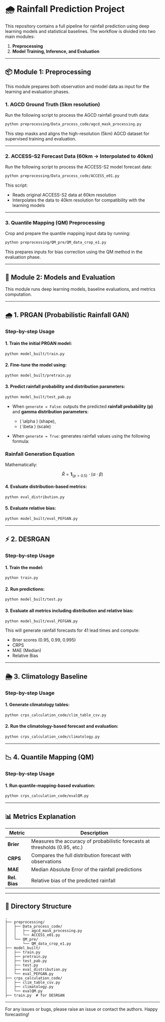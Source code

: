 # 🌧️ Rainfall Prediction Project

This repository contains a full pipeline for rainfall prediction using deep learning models and statistical baselines. The workflow is divided into two main modules:

1. **Preprocessing**
2. **Model Training, Inference, and Evaluation**

---

## 📦 Module 1: Preprocessing

This module prepares both observation and model data as input for the learning and evaluation phases.

### **1. AGCD Ground Truth (5km resolution)**

Run the following script to process the AGCD rainfall ground truth data:

```bash
python preprocessing/Data_process_code/agcd_mask_processing.py
```

This step masks and aligns the high-resolution (5km) AGCD dataset for supervised training and evaluation.

---

### **2. ACCESS-S2 Forecast Data (60km → Interpolated to 40km)**

Run the following script to process the ACCESS-S2 model forecast data:

```bash
python preprocessing/Data_process_code/ACCESS_e01.py
```

This script:
- Reads original ACCESS-S2 data at 60km resolution
- Interpolates the data to 40km resolution for compatibility with the learning models

---

### **3. Quantile Mapping (QM) Preprocessing**

Crop and prepare the quantile mapping input data by running:

```bash
python preprocessing/QM_pre/QM_data_crop_e1.py
```

This prepares inputs for bias correction using the QM method in the evaluation phase.

---

## 🚀 Module 2: Models and Evaluation

This module runs deep learning models, baseline evaluations, and metrics computation.

---

## 🌧️ 1. PRGAN (Probabilistic Rainfall GAN)

### **Step-by-step Usage**

#### 1. Train the initial PRGAN model:
```bash
python model_built/train.py
```

#### 2. Fine-tune the model using:
```bash
python model_built/pretrain.py
```

#### 3. Predict rainfall probability and distribution parameters:
```bash
python model_built/test_pab.py
```

- When `generate = False`: outputs the predicted **rainfall probability (p)** and **gamma distribution parameters**:  
  - \( \alpha \) (shape),  
  - \( \beta \) (scale)

- When `generate = True`: generates rainfall values using the following formula:

### **Rainfall Generation Equation**

Mathematically:

```math
\hat{R} = \mathbf{1}_{\{p > 0.5\}} \cdot (\alpha \cdot \beta)
```

#### 4. Evaluate distribution-based metrics:
```bash
python eval_distribution.py
```

#### 5. Evaluate relative bias:
```bash
python model_built/eval_PEFGAN.py
```

---

## ⚡ 2. DESRGAN

### **Step-by-step Usage**

#### 1. Train the model:
```bash
python train.py
```

#### 2. Run predictions:
```bash
python model_built/test.py
```

#### 3. Evaluate all metrics including distribution and relative bias:
```bash
python model_built/eval_PEFGAN.py
```

This will generate rainfall forecasts for 41 lead times and compute:
- Brier scores (0.95, 0.99, 0.995)
- CRPS
- MAE (Median)
- Relative Bias

---

## 🌦️ 3. Climatology Baseline

### **Step-by-step Usage**

#### 1. Generate climatology tables:
```bash
python crps_calculation_code/clim_table_csv.py
```

#### 2. Run the climatology-based forecast and evaluation:
```bash
python crps_calculation_code/climatology.py
```

---

## 📉 4. Quantile Mapping (QM)

### **Step-by-step Usage**

#### 1. Run quantile-mapping-based evaluation:
```bash
python crps_calculation_code/evalQM.py
```

---

## 📊 Metrics Explanation

| Metric       | Description                                                                 |
|--------------|-----------------------------------------------------------------------------|
| **Brier**    | Measures the accuracy of probabilistic forecasts at thresholds (0.95, etc.) |
| **CRPS**     | Compares the full distribution forecast with observations                   |
| **MAE**      | Median Absolute Error of the rainfall predictions                           |
| **Rel. Bias**| Relative bias of the predicted rainfall                                     |

---

## 📁 Directory Structure

```
.
├── preprocessing/
│   ├── Data_process_code/
│   │   ├── agcd_mask_processing.py
│   │   └── ACCESS_e01.py
│   └── QM_pre/
│       └── QM_data_crop_e1.py
├── model_built/
│   ├── train.py
│   ├── pretrain.py
│   ├── test_pab.py
│   ├── test.py
│   ├── eval_distribution.py
│   └── eval_PEFGAN.py
├── crps_calculation_code/
│   ├── clim_table_csv.py
│   ├── climatology.py
│   └── evalQM.py
├── train.py  # for DESRGAN
```

---

For any issues or bugs, please raise an issue or contact the authors. Happy forecasting! 
